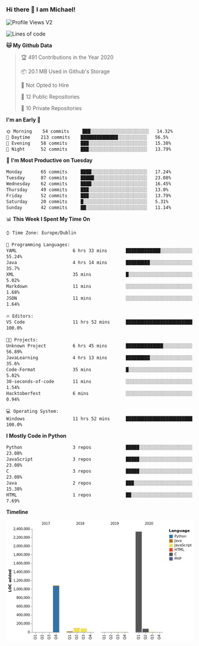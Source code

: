 ### Hi there 👋 I am Michael!

![Profile Views V2](https://komarev.com/ghpvc/?username=AppDevMichael)

<!--START_SECTION:waka-->
![Lines of code](https://img.shields.io/badge/From%20Hello%20World%20I%27ve%20Written-11.7%20million%20lines%20of%20code-blue)

**🐱 My Github Data** 

> 🏆 491 Contributions in the Year 2020
 > 
> 📦 20.1 MB Used in Github's Storage 
 > 
> 🚫 Not Opted to Hire
 > 
> 📜 12 Public Repositories
 > 
> 🔑 10 Private Repositories 

**I'm an Early 🐤** 

```text
🌞 Morning    54 commits     ███░░░░░░░░░░░░░░░░░░░░░░   14.32% 
🌆 Daytime    213 commits    ██████████████░░░░░░░░░░░   56.5% 
🌃 Evening    58 commits     ███░░░░░░░░░░░░░░░░░░░░░░   15.38% 
🌙 Night      52 commits     ███░░░░░░░░░░░░░░░░░░░░░░   13.79%

```
📅 **I'm Most Productive on Tuesday** 

```text
Monday       65 commits     ████░░░░░░░░░░░░░░░░░░░░░   17.24% 
Tuesday      87 commits     █████░░░░░░░░░░░░░░░░░░░░   23.08% 
Wednesday    62 commits     ████░░░░░░░░░░░░░░░░░░░░░   16.45% 
Thursday     49 commits     ███░░░░░░░░░░░░░░░░░░░░░░   13.0% 
Friday       52 commits     ███░░░░░░░░░░░░░░░░░░░░░░   13.79% 
Saturday     20 commits     █░░░░░░░░░░░░░░░░░░░░░░░░   5.31% 
Sunday       42 commits     ██░░░░░░░░░░░░░░░░░░░░░░░   11.14%

```


📊 **This Week I Spent My Time On** 

```text
⌚︎ Time Zone: Europe/Dublin

💬 Programming Languages: 
YAML                     6 hrs 33 mins       █████████████░░░░░░░░░░░░   55.24% 
Java                     4 hrs 14 mins       █████████░░░░░░░░░░░░░░░░   35.7% 
XML                      35 mins             █░░░░░░░░░░░░░░░░░░░░░░░░   5.02% 
Markdown                 11 mins             ░░░░░░░░░░░░░░░░░░░░░░░░░   1.68% 
JSON                     11 mins             ░░░░░░░░░░░░░░░░░░░░░░░░░   1.64%

🔥 Editors: 
VS Code                  11 hrs 52 mins      █████████████████████████   100.0%

🐱‍💻 Projects: 
Unknown Project          6 hrs 45 mins       ██████████████░░░░░░░░░░░   56.89% 
JavaLearning             4 hrs 13 mins       █████████░░░░░░░░░░░░░░░░   35.6% 
Code-Format              35 mins             █░░░░░░░░░░░░░░░░░░░░░░░░   5.02% 
30-seconds-of-code       11 mins             ░░░░░░░░░░░░░░░░░░░░░░░░░   1.54% 
Hacktoberfest            6 mins              ░░░░░░░░░░░░░░░░░░░░░░░░░   0.94%

💻 Operating System: 
Windows                  11 hrs 52 mins      █████████████████████████   100.0%

```

**I Mostly Code in Python** 

```text
Python                   3 repos             █████░░░░░░░░░░░░░░░░░░░░   23.08% 
JavaScript               3 repos             █████░░░░░░░░░░░░░░░░░░░░   23.08% 
C                        3 repos             █████░░░░░░░░░░░░░░░░░░░░   23.08% 
Java                     2 repos             ███░░░░░░░░░░░░░░░░░░░░░░   15.38% 
HTML                     1 repos             ██░░░░░░░░░░░░░░░░░░░░░░░   7.69%

```


**Timeline**

![Chart not found](https://github.com/AppDevMichael/AppDevMichael/blob/master/charts/bar_graph.png) 


<!--END_SECTION:waka-->

